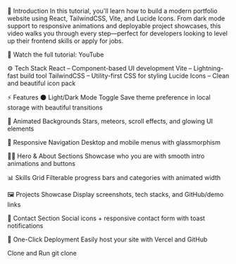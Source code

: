 🚀 Introduction
In this tutorial, you'll learn how to build a modern portfolio website using React, TailwindCSS, Vite, and Lucide Icons. From dark mode support to responsive animations and deployable project showcases, this video walks you through every step—perfect for developers looking to level up their frontend skills or apply for jobs.

🎥 Watch the full tutorial: YouTube

⚙️ Tech Stack
React – Component-based UI development
Vite – Lightning-fast build tool
TailwindCSS – Utility-first CSS for styling
Lucide Icons – Clean and beautiful icon pack

⚡️ Features
🌑 Light/Dark Mode Toggle Save theme preference in local storage with beautiful transitions

💫 Animated Backgrounds Stars, meteors, scroll effects, and glowing UI elements

📱 Responsive Navigation Desktop and mobile menus with glassmorphism

👨‍💻 Hero & About Sections Showcase who you are with smooth intro animations and buttons

📊 Skills Grid Filterable progress bars and categories with animated width

🖼️ Projects Showcase Display screenshots, tech stacks, and GitHub/demo links

📩 Contact Section Social icons + responsive contact form with toast notifications

🚀 One-Click Deployment Easily host your site with Vercel and GitHub


Clone and Run
git clone 
